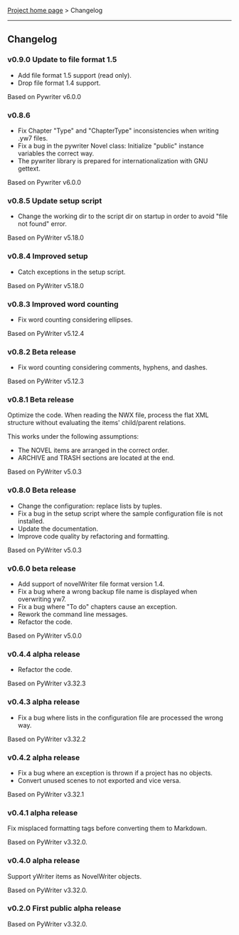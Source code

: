 [Project home page](index) > Changelog

------------------------------------------------------------------------

## Changelog

### v0.9.0 Update to file format 1.5

- Add file format 1.5 support (read only). 
- Drop file format 1.4 support. 

Based on Pywriter v6.0.0

### v0.8.6

- Fix Chapter "Type" and "ChapterType" inconsistencies when writing .yw7 files.
- Fix a bug in the pywriter Novel class: Initialize "public" instance variables the correct way.
- The pywriter library is prepared for internationalization with GNU gettext.

Based on Pywriter v6.0.0

### v0.8.5 Update setup script

- Change the working dir to the script dir on startup in order to avoid "file not found" error.

Based on PyWriter v5.18.0

### v0.8.4 Improved setup

- Catch exceptions in the setup script.

Based on PyWriter v5.18.0

### v0.8.3 Improved word counting

- Fix word counting considering ellipses.

Based on PyWriter v5.12.4

### v0.8.2 Beta release

- Fix word counting considering comments, hyphens, and dashes.

Based on PyWriter v5.12.3

### v0.8.1 Beta release

Optimize the code.
When reading the NWX file, process the flat XML structure
without evaluating the items' child/parent relations.

This works under the following assumptions:
- The NOVEL items are arranged in the correct order.
- ARCHIVE and TRASH sections are located at the end. 

Based on PyWriter v5.0.3

### v0.8.0 Beta release

- Change the configuration: replace lists by tuples.
- Fix a bug in the setup script where the sample configuration file is not installed.
- Update the documentation.
- Improve code quality by refactoring and formatting.

Based on PyWriter v5.0.3

### v0.6.0 beta release

- Add support of novelWriter file format version 1.4.
- Fix a bug where a wrong backup file name is displayed when overwriting yw7.
- Fix a bug where "To do" chapters cause an exception.
- Rework the command line messages. 
- Refactor the code.

Based on PyWriter v5.0.0

### v0.4.4 alpha release

- Refactor the code.

Based on PyWriter v3.32.3

### v0.4.3 alpha release

- Fix a bug where lists in the configuration file are processed the wrong way.

Based on PyWriter v3.32.2

### v0.4.2 alpha release

- Fix a bug where an exception is thrown if a project has no objects.
- Convert unused scenes to not exported and vice versa.

Based on PyWriter v3.32.1

### v0.4.1 alpha release

Fix misplaced formatting tags before converting them to Markdown.

Based on PyWriter v3.32.0.

### v0.4.0 alpha release

Support yWriter items as NovelWriter objects.

Based on PyWriter v3.32.0.

### v0.2.0 First public alpha release

Based on PyWriter v3.32.0.

